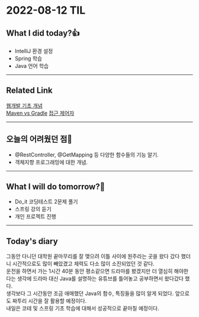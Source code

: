 # 2022-08-12 TIL
## What I did today?👍
* IntelliJ 환경 설정
* Spring 학습
* Java 언어 학습
___
## Related Link
[웹개발 기초 개념](https://github.com/BeomSeogKim/Spring/blob/main/Basic/Web%20Basic.md)   
[Maven vs Gradle](https://github.com/BeomSeogKim/Spring/blob/main/Basic/%EB%A9%94%EC%9D%B4%EB%B8%90%20vs%20%EA%B7%B8%EB%9E%98%EB%93%A4.md)
[접근 제어자](https://github.com/BeomSeogKim/Spring/blob/main/Basic/%EC%A0%91%EA%B7%BC%EC%A0%9C%EC%96%B4%EC%9E%90.md)  

___
## 오늘의 어려웠던 점🤯
* @RestController, @GetMapping 등 다양한 함수들의 기능 알기.
* 객체지향 프로그래밍에 대한 개념.

___
## What I will do tomorrow?🙏
* Do_it 코딩테스트 2문제 풀기
* 스프링 강의 듣기
* 개인 프로젝트 진행

___
## Today's diary
그동안 다니던 대학원 끝마무리를 잘 맺으려 이틀 사이에 원주라는 곳을 왔다 갔다 했더니 시간적으로도 많이 빼았겼고 체력도 다소 많이 소진되었던 것 같다.  
운전을 하면서 가는 1시간 40분 동안 평소같으면 드라마를 봤겠지만 더 열심히 해야한다는 생각에 드라마 대신 Java를 설명하는 유튜브를 틀어놓고 공부하면서 왔다갔다 했다.  
생각보다 그 시간동안 조금 애매했던 Java의 함수, 특징들을 많이 알게 되었다. 앞으로도 짜투리 시간을 잘 활용할 예정이다.  
내일은 코테 및 스프링 기초 학습에 대해서 성공적으로 끝마칠 예정이다. 
